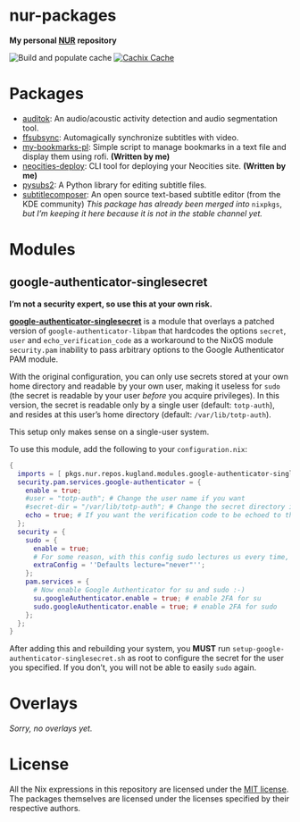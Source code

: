 # nur-packages

**My personal [NUR](https://github.com/nix-community/NUR) repository**

![Build and populate cache](https://github.com/kugland/nur-packages/workflows/Build%20and%20populate%20cache/badge.svg)
[![Cachix Cache](https://img.shields.io/badge/cachix-kugland-blue.svg)](https://kugland.cachix.org)

# Packages

- [auditok](./pkgs/auditok/): An audio/acoustic activity detection and audio segmentation tool.
- [ffsubsync](./pkgs/ffsubsync/): Automagically synchronize subtitles with video.
- [my-bookmarks-pl](./pkgs/my-bookmarks-pl/): Simple script to manage bookmarks in a text file and
  display them using rofi. **(Written by me)**
- [neocities-deploy](./pkgs/neocities-deploy/): CLI tool for deploying your Neocities site.
  **(Written by me)**
- [pysubs2](./pkgs/pysubs2/): A Python library for editing subtitle files.
- [subtitlecomposer](./pkgs/subtitlecomposer/): An open source text-based subtitle editor
  (from the KDE community) *This package has already been merged into* `nixpkgs`,
  *but I’m keeping it here because it is not in the stable channel yet.*

# Modules

## google-authenticator-singlesecret

**I’m not a security expert, so use this at your own risk.**

[**google-authenticator-singlesecret**](./modules/google-authenticator-singlesecret/) is a
module that overlays a patched version of `google-authenticator-libpam` that hardcodes the options
`secret`, `user` and `echo_verification_code` as a workaround to the NixOS module `security.pam`
inability to pass arbitrary options to the Google Authenticator PAM module.

With the original configuration, you can only use secrets stored at your own home directory and
readable by your own user, making it useless for `sudo` (the secret is readable by your user
*before* you acquire privileges). In this version, the secret is readable only by a single user
(default: `totp-auth`), and resides at this user’s home directory (default: `/var/lib/totp-auth`).

This setup only makes sense on a single-user system.

To use this module, add the following to your `configuration.nix`:

```nix
{
  imports = [ pkgs.nur.repos.kugland.modules.google-authenticator-singlesecret ];
  security.pam.services.google-authenticator = {
    enable = true;
    #user = "totp-auth"; # Change the user name if you want
    #secret-dir = "/var/lib/totp-auth"; # Change the secret directory if you want
    echo = true; # If you want the verification code to be echoed to the terminal, I like it.
  };
  security = {
    sudo = {
      enable = true;
      # For some reason, with this config sudo lectures us every time, let's suppress it.
      extraConfig = ''Defaults lecture="never"'';
    };
    pam.services = {
      # Now enable Google Authenticator for su and sudo :-)
      su.googleAuthenticator.enable = true; # enable 2FA for su
      sudo.googleAuthenticator.enable = true; # enable 2FA for sudo
    };
  };
}
```

After adding this and rebuilding your system, you **MUST** run `setup-google-authenticator-singlesecret.sh`
as root to configure the secret for the user you specified. If you don’t, you will not be able
to easily `sudo` again.

# Overlays

*Sorry, no overlays yet.*

# License

All the Nix expressions in this repository are licensed under the [MIT license](./LICENSE).
The packages themselves are licensed under the licenses specified by their respective authors.
